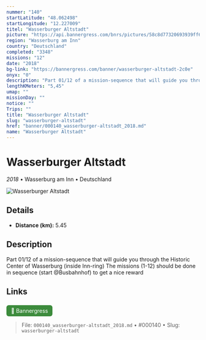 ```yaml
---
nummer: "140"
startLatitude: "48.062498"
startLongitude: "12.227009"
titel: "Wasserburger Altstadt"
picture: "https://api.bannergress.com/bnrs/pictures/58c8d77320693939ff63ece4ba442a6d"
region: "Wasserburg am Inn"
country: "Deutschland"
completed: "3348"
missions: "12"
date: "2018"
bg-link: "https://bannergress.com/banner/wasserburger-altstadt-2c0e"
onyx: "0"
description: "Part 01/12 of a mission-sequence that will guide you through the Historic Center of Wasserburg (inside Inn-ring)\nThe missions (1-12) should be done in sequence (start @Busbahnhof) to get a nice reward"
lengthKMeters: "5,45"
umap: ""
missionDay: ""
notice: ""
Trips: ""
title: "Wasserburger Altstadt"
slug: "wasserburger-altstadt"
href: "banner/000140_wasserburger-altstadt_2018.md"
name: "Wasserburger Altstadt"
---
```

# Wasserburger Altstadt

*2018* • Wasserburg am Inn • Deutschland

![Wasserburger Altstadt](https://api.bannergress.com/bnrs/pictures/58c8d77320693939ff63ece4ba442a6d)



## Details
- **Distance (km):** 5.45






## Description
Part 01/12 of a mission-sequence that will guide you through the Historic Center of Wasserburg (inside Inn-ring)
The missions (1-12) should be done in sequence (start @Busbahnhof) to get a nice reward



## Links
<a href="https://bannergress.com/banner/wasserburger-altstadt-2c0e" style="display:inline-block;margin:6px 8px 0 0;padding:6px 12px;background:#3c8b3c;color:#fff;text-decoration:none;border-radius:6px;">🔗 Bannergress</a>




> File: `000140_wasserburger-altstadt_2018.md` • #000140 • Slug: `wasserburger-altstadt`
